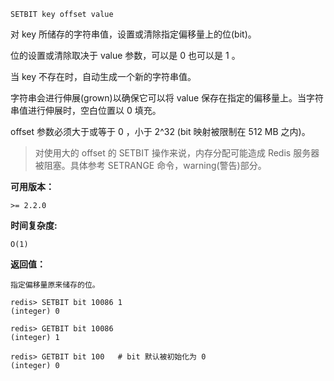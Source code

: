 ```text
SETBIT key offset value
```
对 key 所储存的字符串值，设置或清除指定偏移量上的位(bit)。

位的设置或清除取决于 value 参数，可以是 0 也可以是 1 。

当 key 不存在时，自动生成一个新的字符串值。

字符串会进行伸展(grown)以确保它可以将 value 保存在指定的偏移量上。当字符串值进行伸展时，空白位置以 0 填充。

offset 参数必须大于或等于 0 ，小于 2^32 (bit 映射被限制在 512 MB 之内)。

>对使用大的 offset 的 SETBIT 操作来说，内存分配可能造成 Redis 服务器被阻塞。具体参考 SETRANGE 命令，warning(警告)部分。 

**可用版本：**

    >= 2.2.0
    
**时间复杂度:**

    O(1)
    
**返回值：**

    指定偏移量原来储存的位。 
    

```text
redis> SETBIT bit 10086 1
(integer) 0

redis> GETBIT bit 10086
(integer) 1

redis> GETBIT bit 100   # bit 默认被初始化为 0
(integer) 0
```